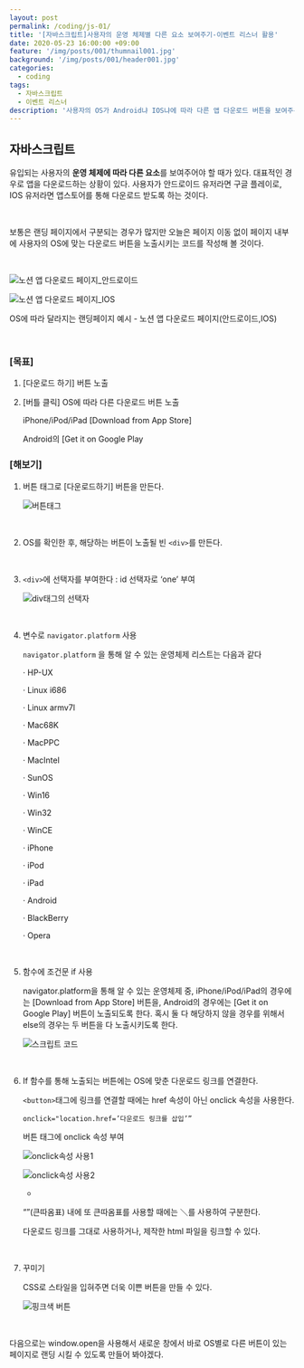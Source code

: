 ```yaml
---
layout: post
permalink: /coding/js-01/
title: '[자바스크립트]사용자의 운영 체제별 다른 요소 보여주기-이벤트 리스너 활용'
date: 2020-05-23 16:00:00 +09:00
feature: '/img/posts/001/thumnail001.jpg'
background: '/img/posts/001/header001.jpg'
categories:
  - coding
tags:
  - 자바스크립트
  - 이벤트 리스너
description: '사용자의 OS가 Android냐 IOS냐에 따라 다른 앱 다운로드 버튼을 보여주는 코드를 만들어보자.'
---
```


## 자바스크립트

유입되는 사용자의 **운영 체제에 따라 다른 요소**를 보여주어야 할 때가 있다. 대표적인 경우로 앱을 다운로드하는 상황이 있다. 사용자가 안드로이드 유저라면 구글 플레이로, IOS 유저라면 앱스토어를 통해 다운로드 받도록 하는 것이다.

​     

보통은 랜딩 페이지에서 구분되는 경우가 많지만 오늘은 페이지 이동 없이 페이지 내부에 사용자의 OS에 맞는 다운로드 버튼을 노출시키는 코드를 작성해 볼 것이다.

​    

![노션 앱 다운로드 페이지_안드로이드](/img/posts/001/notion_android.jpg)

![노션 앱 다운로드 페이지_IOS](/img/posts/001/notion_ios.jpg)

OS에 따라 달라지는 랜딩페이지 예시 - 노션 앱 다운로드 페이지(안드로이드,IOS)

​    

### [목표]

1. [다운로드 하기] 버튼 노출

2. [버틀 클릭] OS에 따라 다른 다운로드 버튼 노출

   iPhone/iPod/iPad [Download from App Store]

   Android의 [Get it on Google Play



### [해보기]



1. 버튼 태그로 [다운로드하기] 버튼을 만든다.

   ![버튼태그](/img/posts/001/page_button.JPG)

   ​     

2. OS를 확인한 후, 해당하는 버튼이 노출될 빈 ```<div>```를 만든다.

   ​     

3. ```<div>```에 선택자를 부여한다 : id 선택자로 ‘one’ 부여

   ![div태그의 선택자](/img/posts/001/div.JPG)

   ​     

4. 변수로 ```navigator.platform``` 사용

   ```navigator.platform``` 을 통해 알 수 있는 운영체제 리스트는 다음과 같다

   ·     HP-UX

   ·     Linux i686

   ·     Linux armv7l

   ·     Mac68K

   ·     MacPPC

   ·     MacIntel

   ·     SunOS

   ·     Win16

   ·     Win32

   ·     WinCE

   ·     iPhone

   ·     iPod

   ·     iPad

   ·     Android

   ·     BlackBerry

   ·     Opera

   ​     

5. 함수에 조건문 if 사용

   navigator.platform을 통해 알 수 있는 운영체제 중, iPhone/iPod/iPad의 경우에는 [Download from App Store] 버튼을, Android의 경우에는 [Get it on Google Play] 버튼이 노출되도록 한다. 혹시 둘 다 해당하지 않을 경우를 위해서 else의 경우는 두 버튼을 다 노출시키도록 한다.

   ![스크립트 코드](/img/posts/001/script.JPG)

   ​     

6. If 함수를 통해 노출되는 버튼에는 OS에 맞춘 다운로드 링크를 연결한다.

   ```<button>```태그에 링크를 연결할 때에는 href 속성이 아닌 onclick 속성을 사용한다.

   ```onclick="location.href=’다운로드 링크를 삽입’”```

   버튼 태그에 onclick 속성 부여

   ![onclick속성 사용1](/img/posts/001/onclick.JPG)

   ![onclick속성 사용2](/img/posts/001/onclick2.JPG)

   +

   “”(큰따옴표) 내에 또 큰따옴표를 사용할 때에는 ＼를 사용하여 구분한다.

   다운로드 링크를 그대로 사용하거나, 제작한 html 파일을 링크할 수 있다.

   ​     

7. 꾸미기

   CSS로 스타일을 입혀주면 더욱 이쁜 버튼을 만들 수 있다.

   ![핑크색 버튼](/img/posts/001/button_pink.JPG)

​      

다음으로는 window.open을 사용해서 새로운 창에서 바로 OS별로 다른 버튼이 있는 페이지로 랜딩 시킬 수 있도록 만들어 봐야겠다.

